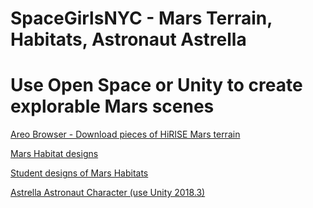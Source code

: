 # SpaceGirlsNYC - Mars Terrain, Habitats, Astronaut Astrella

Use Open Space or Unity to create explorable Mars scenes
==============

[Areo Browser - Download pieces of HiRISE Mars terrain](http://areobrowser.com/)

[Mars Habitat designs](https://www.engadget.com/2018/07/29/nasa-mars-habitat-contest-finalists/)

[Student designs of Mars Habitats](https://www.nasa.gov/feature/students-design-space-habitat-concepts-for-mars)

[Astrella Astronaut Character (use Unity 2018.3)](https://drive.google.com/file/d/1sQfc9KizxmKCsIC3NZOcEpjhuPqKNMpU/view?usp=sharing)
